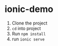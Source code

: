 # ionic-demo

1. Clone the project
2. ```cd``` into project
2. Run ```npm install```
4. run ```ionic serve```
